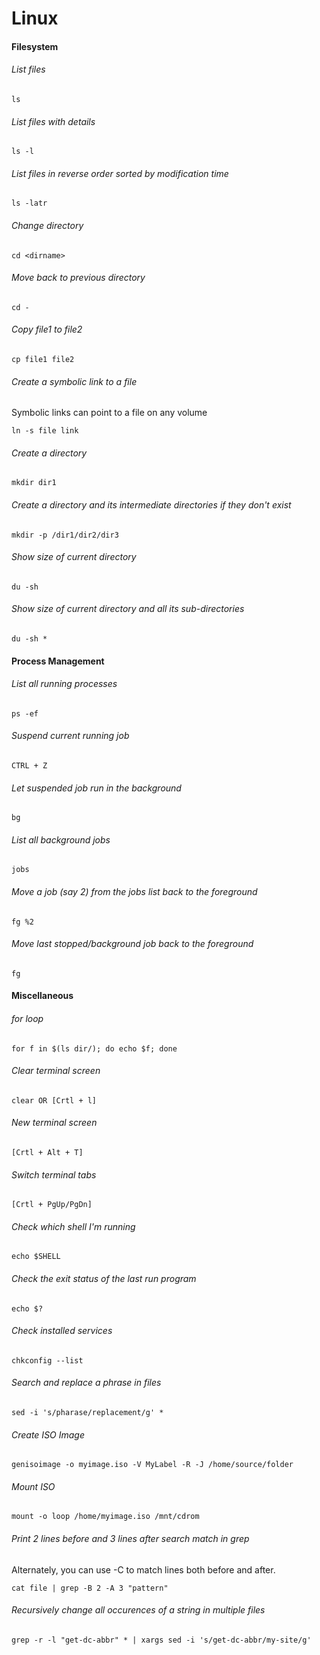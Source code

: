 # Linux

#### Filesystem

###### List files
```
ls 
```

###### List files with details
```
ls -l
```

###### List files in reverse order sorted by modification time
```
ls -latr
```

###### Change directory
```
cd <dirname>
```
###### Move back to previous directory
```
cd -
```

###### Copy file1 to file2
```
cp file1 file2
```

###### Create a symbolic link to a file
Symbolic links can point to a file on any volume
```
ln -s file link
```

###### Create a directory
```
mkdir dir1
```

###### Create a directory and its intermediate directories if they don't exist
```
mkdir -p /dir1/dir2/dir3
```

###### Show size of current directory
```
du -sh
```

###### Show size of current directory and all its sub-directories
```
du -sh *
```

#### Process Management

###### List all running processes
```
ps -ef
```

###### Suspend current running job
```
CTRL + Z
```

###### Let suspended job run in the background
```
bg
```

###### List all background jobs
```
jobs
```

###### Move a job (say 2) from the jobs list back to the foreground
```
fg %2
```

###### Move last stopped/background job back to the foreground
```
fg
```

#### Miscellaneous

###### for loop
```
for f in $(ls dir/); do echo $f; done
```

###### Clear terminal screen
```
clear OR [Crtl + l]
```
###### New terminal screen
```
[Crtl + Alt + T]
```
###### Switch terminal tabs
```
[Crtl + PgUp/PgDn]
```
###### Check which shell I'm running
```
echo $SHELL
```

###### Check the exit status of the last run program
```
echo $?
```

###### Check installed services
```
chkconfig --list
```

###### Search and replace a phrase in files
```
sed -i 's/pharase/replacement/g' *
```

###### Create ISO Image
```
genisoimage -o myimage.iso -V MyLabel -R -J /home/source/folder
```
###### Mount ISO
```
mount -o loop /home/myimage.iso /mnt/cdrom
```
###### Print 2 lines before and 3 lines after search match in grep
Alternately, you can use -C to match <n> lines both before and after.
```
cat file | grep -B 2 -A 3 "pattern"
```
###### Recursively change all occurences of a string in multiple files
```
grep -r -l "get-dc-abbr" * | xargs sed -i 's/get-dc-abbr/my-site/g'
```
